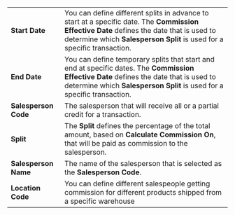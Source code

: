 |                      |                                                                                                                                   |
|----------------------|-----------------------------------------------------------------------------------------------------------------------------------|
| **Start Date**       | You can define different splits in advance to start at a specific date. The **Commission Effective Date** defines the date that is used to determine which **Salesperson Split** is used for a specific transaction. |
| **End Date**         | You can define temporary splits that start and end at specific dates. The **Commission Effective Date** defines the date that is used to determine which **Salesperson Split** is used for a specific transaction. |
| **Salesperson Code** | The salesperson that will receive all or a partial credit for a transaction.                                                      |
| **Split**            | The **Split** defines the percentage of the total amount, based on **Calculate Commission On**, that will be paid as commission to the salesperson. |
| **Salesperson Name** | The name of the salesperson that is selected as the **Salesperson Code**.                                                         |
| **Location Code**    | You can define different salespeople getting commission for different products shipped from a specific warehouse                  |